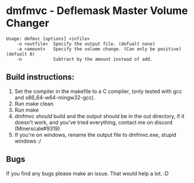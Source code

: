 # dmfmvc - Deflemask Master Volume Changer

```
Usage: dmfmvc [options] <infile>
	-o <outfile>  Specify the output file. (defualt none)
	-a <amount>   Specify the volume change. (Can only be positive) 	(defualt 0)
	-n            Subtract by the amount instead of add.
```

## Build instructions:

1. Set the compiler in the makefile to a C compiler, (only tested with gcc and x86_64-w64-mingw32-gcc).
2. Run make clean
3. Run make
4. dmfmvc *should* build and the output should be in the out directory, if it doesn't work, and you've tried everything, contact me on discord (Minerscale#9319)
5. If you're on windows, rename the output file to dmfmvc.exe, stupid windows :/

## Bugs
If you find any bugs please make an issue. That would help a lot. :D
